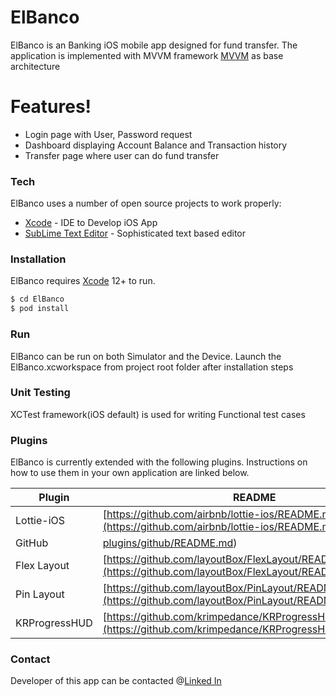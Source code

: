 # ElBanco


ElBanco is an Banking iOS mobile app designed for fund transfer. The application is implemented with MVVM framework [MVVM](https://betterprogramming.pub/mvvm-in-ios-from-net-perspective-580eb7f4f129) as base architecture

#  Features!

  - Login page with User, Password request
  - Dashboard displaying Account Balance and Transaction history
  - Transfer page where user can do fund transfer


### Tech

ElBanco uses a number of open source projects to work properly:

* [Xcode](https://developer.apple.com/xcode/) - IDE to Develop iOS App
* [SubLime Text Editor](https://www.sublimetext.com/) - Sophisticated text based editor


### Installation

ElBanco requires [Xcode](https://developer.apple.com/xcode/) 12+ to run.


```sh
$ cd ElBanco
$ pod install
```
### Run

ElBanco can be run on both Simulator and the Device. Launch the ElBanco.xcworkspace from project root folder after installation steps

### Unit Testing
XCTest framework(iOS default) is used for writing Functional test cases

### Plugins

ElBanco is currently extended with the following plugins. Instructions on how to use them in your own application are linked below.



| Plugin | README |
| ------ | ------ |
| Lottie-iOS | [https://github.com/airbnb/lottie-ios/README.md](https://github.com/airbnb/lottie-ios/README.md)|
| GitHub | [plugins/github/README.md](plugins/github/README.md)) |
| Flex Layout | [https://github.com/layoutBox/FlexLayout/README.md](https://github.com/layoutBox/FlexLayout/README.md) |
| Pin Layout | [https://github.com/layoutBox/PinLayout/README.md](https://github.com/layoutBox/PinLayout/README.md) |
| KRProgressHUD | [https://github.com/krimpedance/KRProgressHUD/README.md](https://github.com/krimpedance/KRProgressHUD/README.md) |



   
### Contact
Developer of this app can be contacted @[Linked In](https://www.linkedin.com/in/sreekanth-p/)
